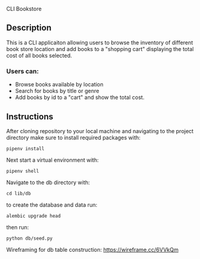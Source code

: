 CLI Bookstore

## Description
This is a CLI applicaiton allowing users to browse the inventory of different book store location and add books to a "shopping cart" displaying the total cost of all books selected. 

### Users can:
- Browse books available by location
- Search for books by title or genre
- Add books by id to a "cart" and show the total cost. 

## Instructions

After cloning repository to your local machine and navigating to the project directory make sure to install required packages with:
```
pipenv install
```
Next start a virtual environment with:
```
pipenv shell
```
Navigate to the db directory with:
```
cd lib/db
```
to create the database and data run:
```
alembic upgrade head
```
then run:
```
python db/seed.py
```
Wireframing for db table construction: https://wireframe.cc/6VVkQm

